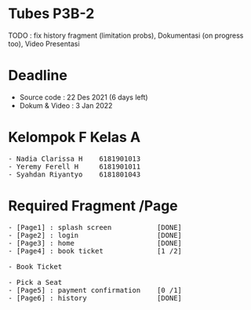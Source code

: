 # Tubes P3B-2 
TODO : fix history fragment (limitation probs), Dokumentasi (on progress too), Video Presentasi

# Deadline
- Source code : 22 Des 2021 (6 days left) 
- Dokum & Video : 3 Jan 2022

# Kelompok F Kelas A 
<pre>
- Nadia Clarissa H    6181901013
- Yeremy Ferell H     6181901011
- Syahdan Riyantyo    6181801043
</pre>

# Required Fragment /Page
<pre>
- [Page1] : splash screen           [DONE]
- [Page2] : login                   [DONE]
- [Page3] : home                    [DONE]
- [Page4] : book ticket             [1 /2]
<br>- Book Ticket
<br>- Pick a Seat   
- [Page5] : payment confirmation    [0 /1]
- [Page6] : history                 [DONE]
</pre>



